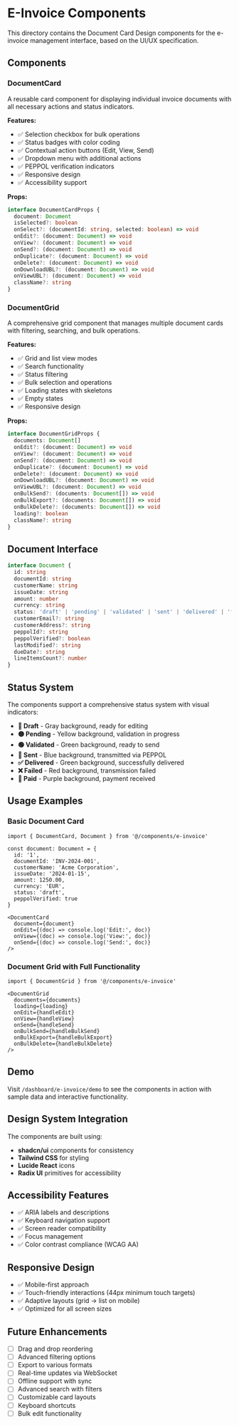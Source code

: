 # E-Invoice Components

This directory contains the Document Card Design components for the e-invoice management interface, based on the UI/UX specification.

## Components

### DocumentCard
A reusable card component for displaying individual invoice documents with all necessary actions and status indicators.

**Features:**
- ✅ Selection checkbox for bulk operations
- ✅ Status badges with color coding
- ✅ Contextual action buttons (Edit, View, Send)
- ✅ Dropdown menu with additional actions
- ✅ PEPPOL verification indicators
- ✅ Responsive design
- ✅ Accessibility support

**Props:**
```typescript
interface DocumentCardProps {
  document: Document
  isSelected?: boolean
  onSelect?: (documentId: string, selected: boolean) => void
  onEdit?: (document: Document) => void
  onView?: (document: Document) => void
  onSend?: (document: Document) => void
  onDuplicate?: (document: Document) => void
  onDelete?: (document: Document) => void
  onDownloadUBL?: (document: Document) => void
  onViewUBL?: (document: Document) => void
  className?: string
}
```

### DocumentGrid
A comprehensive grid component that manages multiple document cards with filtering, searching, and bulk operations.

**Features:**
- ✅ Grid and list view modes
- ✅ Search functionality
- ✅ Status filtering
- ✅ Bulk selection and operations
- ✅ Loading states with skeletons
- ✅ Empty states
- ✅ Responsive design

**Props:**
```typescript
interface DocumentGridProps {
  documents: Document[]
  onEdit?: (document: Document) => void
  onView?: (document: Document) => void
  onSend?: (document: Document) => void
  onDuplicate?: (document: Document) => void
  onDelete?: (document: Document) => void
  onDownloadUBL?: (document: Document) => void
  onViewUBL?: (document: Document) => void
  onBulkSend?: (documents: Document[]) => void
  onBulkExport?: (documents: Document[]) => void
  onBulkDelete?: (documents: Document[]) => void
  loading?: boolean
  className?: string
}
```

## Document Interface

```typescript
interface Document {
  id: string
  documentId: string
  customerName: string
  issueDate: string
  amount: number
  currency: string
  status: 'draft' | 'pending' | 'validated' | 'sent' | 'delivered' | 'failed' | 'paid'
  customerEmail?: string
  customerAddress?: string
  peppolId?: string
  peppolVerified?: boolean
  lastModified?: string
  dueDate?: string
  lineItemsCount?: number
}
```

## Status System

The components support a comprehensive status system with visual indicators:

- **🔴 Draft** - Gray background, ready for editing
- **🟡 Pending** - Yellow background, validation in progress  
- **🟢 Validated** - Green background, ready to send
- **🔵 Sent** - Blue background, transmitted via PEPPOL
- **✅ Delivered** - Green background, successfully delivered
- **❌ Failed** - Red background, transmission failed
- **🎯 Paid** - Purple background, payment received

## Usage Examples

### Basic Document Card
```tsx
import { DocumentCard, Document } from '@/components/e-invoice'

const document: Document = {
  id: '1',
  documentId: 'INV-2024-001',
  customerName: 'Acme Corporation',
  issueDate: '2024-01-15',
  amount: 1250.00,
  currency: 'EUR',
  status: 'draft',
  peppolVerified: true
}

<DocumentCard
  document={document}
  onEdit={(doc) => console.log('Edit:', doc)}
  onView={(doc) => console.log('View:', doc)}
  onSend={(doc) => console.log('Send:', doc)}
/>
```

### Document Grid with Full Functionality
```tsx
import { DocumentGrid } from '@/components/e-invoice'

<DocumentGrid
  documents={documents}
  loading={loading}
  onEdit={handleEdit}
  onView={handleView}
  onSend={handleSend}
  onBulkSend={handleBulkSend}
  onBulkExport={handleBulkExport}
  onBulkDelete={handleBulkDelete}
/>
```

## Demo

Visit `/dashboard/e-invoice/demo` to see the components in action with sample data and interactive functionality.

## Design System Integration

The components are built using:
- **shadcn/ui** components for consistency
- **Tailwind CSS** for styling
- **Lucide React** icons
- **Radix UI** primitives for accessibility

## Accessibility Features

- ✅ ARIA labels and descriptions
- ✅ Keyboard navigation support
- ✅ Screen reader compatibility
- ✅ Focus management
- ✅ Color contrast compliance (WCAG AA)

## Responsive Design

- ✅ Mobile-first approach
- ✅ Touch-friendly interactions (44px minimum touch targets)
- ✅ Adaptive layouts (grid → list on mobile)
- ✅ Optimized for all screen sizes

## Future Enhancements

- [ ] Drag and drop reordering
- [ ] Advanced filtering options
- [ ] Export to various formats
- [ ] Real-time updates via WebSocket
- [ ] Offline support with sync
- [ ] Advanced search with filters
- [ ] Customizable card layouts
- [ ] Keyboard shortcuts
- [ ] Bulk edit functionality
